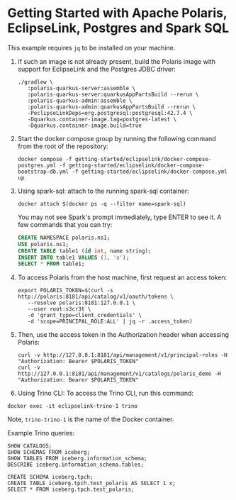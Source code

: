 <!--
  Licensed to the Apache Software Foundation (ASF) under one
  or more contributor license agreements.  See the NOTICE file
  distributed with this work for additional information
  regarding copyright ownership.  The ASF licenses this file
  to you under the Apache License, Version 2.0 (the
  "License"); you may not use this file except in compliance
  with the License.  You may obtain a copy of the License at
 
   http://www.apache.org/licenses/LICENSE-2.0
 
  Unless required by applicable law or agreed to in writing,
  software distributed under the License is distributed on an
  "AS IS" BASIS, WITHOUT WARRANTIES OR CONDITIONS OF ANY
  KIND, either express or implied.  See the License for the
  specific language governing permissions and limitations
  under the License.
-->

# Getting Started with Apache Polaris, EclipseLink, Postgres and Spark SQL

This example requires `jq` to be installed on your machine.

1. If such an image is not already present, build the Polaris image with support for EclipseLink and
   the Postgres JDBC driver:

    ```shell
    ./gradlew \
       :polaris-quarkus-server:assemble \
       :polaris-quarkus-server:quarkusAppPartsBuild --rerun \
       :polaris-quarkus-admin:assemble \
       :polaris-quarkus-admin:quarkusAppPartsBuild --rerun \
       -PeclipseLinkDeps=org.postgresql:postgresql:42.7.4 \
       -Dquarkus.container-image.tag=postgres-latest \
       -Dquarkus.container-image.build=true
    ```

2. Start the docker compose group by running the following command from the root of the repository:

    ```shell
    docker compose -f getting-started/eclipselink/docker-compose-postgres.yml -f getting-started/eclipselink/docker-compose-bootstrap-db.yml -f getting-started/eclipselink/docker-compose.yml up
    ```

3. Using spark-sql: attach to the running spark-sql container:

    ```shell
    docker attach $(docker ps -q --filter name=spark-sql)
    ```

   You may not see Spark's prompt immediately, type ENTER to see it. A few commands that you can try:

    ```sql
    CREATE NAMESPACE polaris.ns1;
    USE polaris.ns1;
    CREATE TABLE table1 (id int, name string);
    INSERT INTO table1 VALUES (1, 'a');
    SELECT * FROM table1;
    ```

4. To access Polaris from the host machine, first request an access token:

    ```shell
    export POLARIS_TOKEN=$(curl -s http://polaris:8181/api/catalog/v1/oauth/tokens \
       --resolve polaris:8181:127.0.0.1 \
       --user root:s3cr3t \
       -d 'grant_type=client_credentials' \
       -d 'scope=PRINCIPAL_ROLE:ALL' | jq -r .access_token)
    ```

5. Then, use the access token in the Authorization header when accessing Polaris:

    ```shell
    curl -v http://127.0.0.1:8181/api/management/v1/principal-roles -H "Authorization: Bearer $POLARIS_TOKEN"
    curl -v http://127.0.0.1:8181/api/management/v1/catalogs/polaris_demo -H "Authorization: Bearer $POLARIS_TOKEN"
    ```

6. Using Trino CLI: To access the Trino CLI, run this command:
```
docker exec -it eclipselink-trino-1 trino
```
Note, `trino-trino-1` is the name of the Docker container.

Example Trino queries:
```
SHOW CATALOGS;
SHOW SCHEMAS FROM iceberg;
SHOW TABLES FROM iceberg.information_schema;
DESCRIBE iceberg.information_schema.tables;

CREATE SCHEMA iceberg.tpch;
CREATE TABLE iceberg.tpch.test_polaris AS SELECT 1 x;
SELECT * FROM iceberg.tpch.test_polaris;
```
